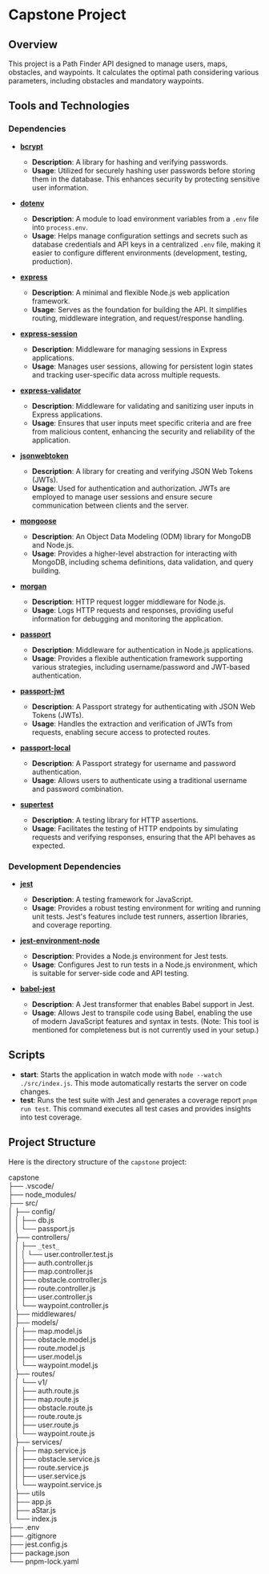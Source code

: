 # Capstone Project

## Overview

This project is a Path Finder API designed to manage users, maps, obstacles, and waypoints. It calculates the optimal path considering various parameters, including obstacles and mandatory waypoints.

## Tools and Technologies

### Dependencies

- **[bcrypt](https://www.npmjs.com/package/bcrypt)**
  - **Description**: A library for hashing and verifying passwords.
  - **Usage**: Utilized for securely hashing user passwords before storing them in the database. This enhances security by protecting sensitive user information.

- **[dotenv](https://www.npmjs.com/package/dotenv)**
  - **Description**: A module to load environment variables from a `.env` file into `process.env`.
  - **Usage**: Helps manage configuration settings and secrets such as database credentials and API keys in a centralized `.env` file, making it easier to configure different environments (development, testing, production).

- **[express](https://www.npmjs.com/package/express)**
  - **Description**: A minimal and flexible Node.js web application framework.
  - **Usage**: Serves as the foundation for building the API. It simplifies routing, middleware integration, and request/response handling.

- **[express-session](https://www.npmjs.com/package/express-session)**
  - **Description**: Middleware for managing sessions in Express applications.
  - **Usage**: Manages user sessions, allowing for persistent login states and tracking user-specific data across multiple requests.

- **[express-validator](https://www.npmjs.com/package/express-validator)**
  - **Description**: Middleware for validating and sanitizing user inputs in Express applications.
  - **Usage**: Ensures that user inputs meet specific criteria and are free from malicious content, enhancing the security and reliability of the application.

- **[jsonwebtoken](https://www.npmjs.com/package/jsonwebtoken)**
  - **Description**: A library for creating and verifying JSON Web Tokens (JWTs).
  - **Usage**: Used for authentication and authorization. JWTs are employed to manage user sessions and ensure secure communication between clients and the server.

- **[mongoose](https://www.npmjs.com/package/mongoose)**
  - **Description**: An Object Data Modeling (ODM) library for MongoDB and Node.js.
  - **Usage**: Provides a higher-level abstraction for interacting with MongoDB, including schema definitions, data validation, and query building.

- **[morgan](https://www.npmjs.com/package/morgan)**
  - **Description**: HTTP request logger middleware for Node.js.
  - **Usage**: Logs HTTP requests and responses, providing useful information for debugging and monitoring the application.

- **[passport](http://www.passportjs.org/)**
  - **Description**: Middleware for authentication in Node.js applications.
  - **Usage**: Provides a flexible authentication framework supporting various strategies, including username/password and JWT-based authentication.

- **[passport-jwt](https://www.npmjs.com/package/passport-jwt)**
  - **Description**: A Passport strategy for authenticating with JSON Web Tokens (JWTs).
  - **Usage**: Handles the extraction and verification of JWTs from requests, enabling secure access to protected routes.

- **[passport-local](https://www.npmjs.com/package/passport-local)**
  - **Description**: A Passport strategy for username and password authentication.
  - **Usage**: Allows users to authenticate using a traditional username and password combination.

- **[supertest](https://www.npmjs.com/package/supertest)**
  - **Description**: A testing library for HTTP assertions.
  - **Usage**: Facilitates the testing of HTTP endpoints by simulating requests and verifying responses, ensuring that the API behaves as expected.

### Development Dependencies

- **[jest](https://jestjs.io/)**
  - **Description**: A testing framework for JavaScript.
  - **Usage**: Provides a robust testing environment for writing and running unit tests. Jest's features include test runners, assertion libraries, and coverage reporting.

- **[jest-environment-node](https://www.npmjs.com/package/jest-environment-node)**
  - **Description**: Provides a Node.js environment for Jest tests.
  - **Usage**: Configures Jest to run tests in a Node.js environment, which is suitable for server-side code and API testing.

- **[babel-jest](https://www.npmjs.com/package/babel-jest)**
  - **Description**: A Jest transformer that enables Babel support in Jest.
  - **Usage**: Allows Jest to transpile code using Babel, enabling the use of modern JavaScript features and syntax in tests. (Note: This tool is mentioned for completeness but is not currently used in your setup.)

## Scripts

- **start**: Starts the application in watch mode with `node --watch ./src/index.js`. This mode automatically restarts the server on code changes.
- **test**: Runs the test suite with Jest and generates a coverage report `pnpm run test`. This command executes all test cases and provides insights into test coverage.

## Project Structure

Here is the directory structure of the `capstone` project:

capstone <br>
├── .vscode/ <br>
├── node_modules/  <br>
├── src/ <br>
│ ├── config/ <br>
│ │ ├── db.js <br>
│ │ └── passport.js <br>
│ ├── controllers/ <br>
│ │ ├── `_test_` <br>
│ │ │ └── user.controller.test.js <br>
│ │ ├── auth.controller.js <br>
│ │ ├── map.controller.js <br>
│ │ ├── obstacle.controller.js <br>
│ │ ├── route.controller.js <br>
│ │ ├── user.controller.js <br>
│ │ └── waypoint.controller.js <br>
│ ├── middlewares/ <br>
│ ├── models/ <br>
│ │ ├── map.model.js <br>
│ │ ├── obstacle.model.js <br>
│ │ ├── route.model.js <br>
│ │ ├── user.model.js <br>
│ │ └── waypoint.model.js <br>
│ ├── routes/ <br>
│ │ └── v1/ <br>
│ │ ├── auth.route.js <br>
│ │ ├── map.route.js <br>
│ │ ├── obstacle.route.js <br>
│ │ ├── route.route.js <br>
│ │ ├── user.route.js <br>
│ │ └── waypoint.route.js <br>
│ ├── services/ <br>
│ │ ├── map.service.js <br>
│ │ ├── obstacle.service.js <br>
│ │ ├── route.service.js <br>
│ │ ├── user.service.js <br>
│ │ └── waypoint.service.js <br>
│ ├── utils <br>
│ ├── app.js <br>
│ ├── aStar.js <br>
│ └── index.js <br>
├── .env <br>
├── .gitignore <br>
├── jest.config.js <br>
├── package.json <br>
└── pnpm-lock.yaml <br>





